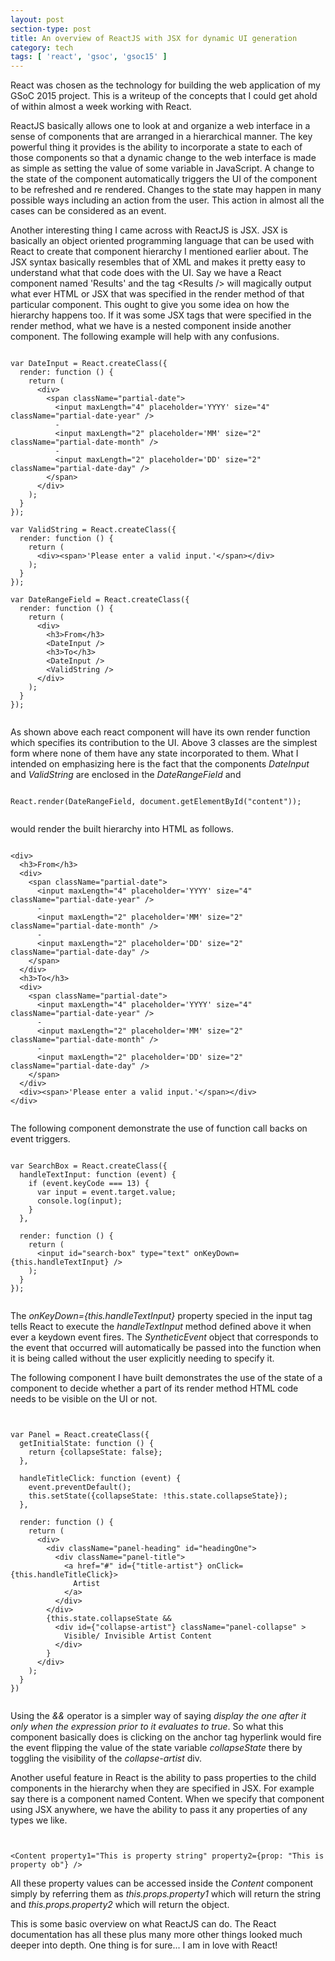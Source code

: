```yaml
---
layout: post
section-type: post
title: An overview of ReactJS with JSX for dynamic UI generation
category: tech
tags: [ 'react', 'gsoc', 'gsoc15' ]
---
```


React was chosen as the technology for building the web application of my GSoC 2015 project. This is a writeup of the concepts that I could get ahold of within almost a week working with React.

ReactJS basically allows one to look at and organize a web interface in a sense of components that are arranged in a hierarchical manner. The key powerful thing it provides is the ability to incorporate a state to each of those components so that a dynamic change to the web interface is made as simple as setting the value of some variable in JavaScript. A change to the state of the component automatically triggers the UI of the component to be refreshed and re rendered. Changes to the state may happen in many possible ways including an action from the user. This action in almost all the cases can be considered as an event.

Another interesting thing I came across with ReactJS is JSX. JSX is basically an object oriented programming language that can be used with React to create that component hierarchy I mentioned earlier about. The JSX syntax basically resembles that of XML and makes it pretty easy to understand what that code does with the UI. Say we have a React component named 'Results' and the tag
&lt;Results /&gt;
will magically output what ever HTML or JSX that was specified in the render method of that particular component. This ought to give you some idea on how the hierarchy happens too. If it was some JSX tags that were specified in the render method, what we have is a nested component inside another component. The following example will help with any confusions.

<pre><code data-trim class="jsx">
var DateInput = React.createClass({
  render: function () {
    return (
      &lt;div&gt;
        &lt;span className="partial-date"&gt;
          &lt;input maxLength="4" placeholder='YYYY' size="4" className="partial-date-year" /&gt;
          -
          &lt;input maxLength="2" placeholder='MM' size="2" className="partial-date-month" /&gt;
          -
          &lt;input maxLength="2" placeholder='DD' size="2" className="partial-date-day" /&gt;
        &lt;/span&gt;
      &lt;/div&gt;
    );
  }
});

var ValidString = React.createClass({
  render: function () {
    return (
      &lt;div&gt;&lt;span&gt;'Please enter a valid input.'&lt;/span&gt;&lt;/div&gt;
    );
  }
});

var DateRangeField = React.createClass({
  render: function () {
    return (
      &lt;div&gt;
        &lt;h3&gt;From&lt;/h3&gt;
        &lt;DateInput /&gt;
        &lt;h3&gt;To&lt;/h3&gt;
        &lt;DateInput /&gt;
        &lt;ValidString /&gt;
      &lt;/div&gt;
    );
  }
});

</code></pre>

As shown above each react component will have its own render function which specifies its contribution to the UI. Above 3 classes are the simplest form where none of them have any state incorporated to them. What I intended on emphasizing here is the fact that the components *DateInput* and *ValidString* are enclosed in the *DateRangeField* and

<pre><code data-trim class="javascript">
React.render(DateRangeField, document.getElementById("content"));

</code></pre>

would render the built hierarchy into HTML as follows.

<pre><code data-trim class="html">
&lt;div&gt;
  &lt;h3&gt;From&lt;/h3&gt;
  &lt;div&gt;
    &lt;span className="partial-date"&gt;
      &lt;input maxLength="4" placeholder='YYYY' size="4" className="partial-date-year" /&gt;
      -
      &lt;input maxLength="2" placeholder='MM' size="2" className="partial-date-month" /&gt;
      -
      &lt;input maxLength="2" placeholder='DD' size="2" className="partial-date-day" /&gt;
    &lt;/span&gt;
  &lt;/div&gt;
  &lt;h3&gt;To&lt;/h3&gt;
  &lt;div&gt;
    &lt;span className="partial-date"&gt;
      &lt;input maxLength="4" placeholder='YYYY' size="4" className="partial-date-year" /&gt;
      -
      &lt;input maxLength="2" placeholder='MM' size="2" className="partial-date-month" /&gt;
      -
      &lt;input maxLength="2" placeholder='DD' size="2" className="partial-date-day" /&gt;
    &lt;/span&gt;
  &lt;/div&gt;
  &lt;div&gt;&lt;span&gt;'Please enter a valid input.'&lt;/span&gt;&lt;/div&gt;
&lt;/div&gt;

</code></pre>

The following component demonstrate the use of function call backs on event triggers.

<pre><code data-trim class="jsx">
var SearchBox = React.createClass({
  handleTextInput: function (event) {
    if (event.keyCode === 13) {
      var input = event.target.value;
      console.log(input);
    }
  },

  render: function () {
    return (
      &lt;input id="search-box" type="text" onKeyDown={this.handleTextInput} /&gt;
    );
  }
});

</code></pre>

The *onKeyDown={this.handleTextInput}* property specied in the input tag tells React to execute the *handleTextInput* method defined above it when ever a keydown event fires. The *SyntheticEvent* object that corresponds to the event that occurred will automatically be passed into the function when it is being called without the user explicitly needing to specify it.

The following component I have built demonstrates the use of the state of a component to decide whether a part of its render method HTML code needs to be visible on the UI or not.

<pre><code data-trim class="jsx">

var Panel = React.createClass({
  getInitialState: function () {
    return {collapseState: false};
  },

  handleTitleClick: function (event) {
    event.preventDefault();
    this.setState({collapseState: !this.state.collapseState});
  },

  render: function () {
    return (
      &lt;div&gt;
        &lt;div className="panel-heading" id="headingOne"&gt;
          &lt;div className="panel-title"&gt;
            &lt;a href="#" id={"title-artist"} onClick={this.handleTitleClick}&gt;
              Artist
            &lt;/a&gt;
          &lt;/div&gt;
        &lt;/div&gt;
        {this.state.collapseState &&
          &lt;div id={"collapse-artist"} className="panel-collapse" &gt;
            Visible/ Invisible Artist Content
          &lt;/div&gt;
        }
      &lt;/div&gt;
    );
  }
})

</code></pre>

Using the *&&* operator is a simpler way of saying *display the one after it only when the expression prior to it evaluates to true*. So what this component basically does is clicking on the anchor tag hyperlink would fire the event flipping the value of the state variable *collapseState* there by toggling the visibility of the *collapse-artist* div.

Another useful feature in React is the ability to pass properties to the child components in the hierarchy when they are specified in JSX. For example say there is a component named Content. When we specify that component using JSX anywhere, we have the ability to pass it any properties of any types we like.

<pre><code data-trim class="html">

&lt;Content property1="This is property string" property2={prop: "This is property ob"} /&gt;
</code></pre>

All these property values can be accessed inside the *Content* component simply by referring them as *this.props.property1* which will return the string and *this.props.property2* which will return the object.

This is some basic overview on what ReactJS can do. The React documentation has all these plus many more other things looked much deeper into depth. One thing is for sure... I am in love with React!
